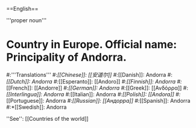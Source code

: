 ==English==

'''proper noun'''

# Country in Europe. Official name: Principality of Andorra.
#:'''Translations'''
#:*[[Chinese]]: [[安道尔]]
#:*[[Danish]]: Andorra
#:*[[Dutch]]: Andorra
#:*[[Esperanto]]: [[Andoro]]
#:*[[Finnish]]: Andorra
#:*[[French]]: [[Andorre]]
#:*[[German]]: Andorra
#:*[[Greek]]: [[Ανδόρρα]]
#:*[[Interlingua]]: Andorra
#:*[[Italian]]: Andorra
#:*[[Polish]]: [[Andora]]
#:*[[Portuguese]]: Andorra
#:*[[Russian]]: [[Андорра]]
#:*[[Spanish]]: Andorra
#:*[[Swedish]]: Andorra

''See'': [[Countries of the world]]
